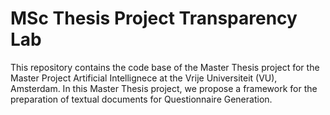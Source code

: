 # MSc Thesis Project Transparency Lab 
This repository contains the code base of the Master Thesis project for the Master Project Artificial Intellignece at the Vrije Universiteit (VU), Amsterdam.
In this Master Thesis project, we propose a framework for the preparation of textual documents for Questionnaire Generation. 
